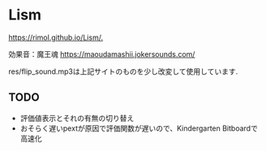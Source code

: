 # Lism

<https://rimol.github.io/Lism/.>

効果音：魔王魂 <https://maoudamashii.jokersounds.com/>

res/flip_sound.mp3は上記サイトのものを少し改変して使用しています.

## TODO

- 評価値表示とそれの有無の切り替え
- おそらく遅いpextが原因で評価関数が遅いので、Kindergarten Bitboardで高速化
